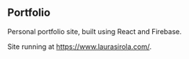 ## Portfolio

Personal portfolio site, built using React and Firebase.

Site running at https://www.laurasirola.com/.
